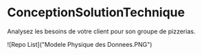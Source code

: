 # ConceptionSolutionTechnique
Analysez les besoins de votre client pour son groupe de pizzerias. 

![Repo List]("Modele Physique des Donnees.PNG")


